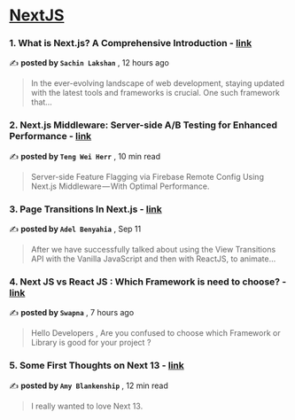 
<h1><a href=https://medium.com/tag/nextjs/recommended target="_blank" rel="noopener noreferrer">NextJS</a></h1>
<h3>1. What is Next.js? A Comprehensive Introduction - <a href=https://medium.com/@gpslakshan/what-is-next-js-a-comprehensive-introduction-7344e55eeab9?source=tag_recommended_feed---------0-84----------nextjs----------85282391_5b0a_43e7_9774_8579ea1a5b07------- target="_blank" rel="noopener noreferrer">link</a></h3>

✍️ **posted by `Sachin Lakshan`** <date> , 12 hours ago</date>

<blockquote>In the ever-evolving landscape of web development, staying updated with the latest tools and frameworks is crucial. One such framework that…</blockquote>

<h3>2. Next.js Middleware: Server-side A/B Testing for Enhanced Performance - <a href=https://medium.com/gitconnected/next-js-middleware-server-side-a-b-testing-for-enhanced-performance-f13ed0aa0b40?source=tag_recommended_feed---------1-107----------nextjs----------85282391_5b0a_43e7_9774_8579ea1a5b07------- target="_blank" rel="noopener noreferrer">link</a></h3>

✍️ **posted by `Teng Wei Herr`** <date> , 10 min read</date>

<blockquote>Server-side Feature Flagging via Firebase Remote Config Using Next.js Middleware — With Optimal Performance.</blockquote>

<h3>3. Page Transitions In Next.js - <a href=https://medium.com/javascript-in-plain-english/page-transitions-in-next-js-ba0c9fc2c849?source=tag_recommended_feed---------2-85----------nextjs----------85282391_5b0a_43e7_9774_8579ea1a5b07------- target="_blank" rel="noopener noreferrer">link</a></h3>

✍️ **posted by `Adel Benyahia`** <date> , Sep 11</date>

<blockquote>After we have successfully talked about using the View Transitions API with the Vanilla JavaScript and then with ReactJS, to animate…</blockquote>

<h3>4. Next JS vs React JS : Which Framework is need to choose? - <a href=https://medium.com/@chillal.swapnar/next-js-vs-react-js-which-framework-is-need-to-choose-ede35aec0bd4?source=tag_recommended_feed---------3-84----------nextjs----------85282391_5b0a_43e7_9774_8579ea1a5b07------- target="_blank" rel="noopener noreferrer">link</a></h3>

✍️ **posted by `Swapna`** <date> , 7 hours ago</date>

<blockquote>Hello Developers , Are you confused to choose which Framework or Library is good for your project ?</blockquote>

<h3>5. Some First Thoughts on Next 13 - <a href=https://medium.com/better-programming/some-first-thoughts-on-next-13-922a6a6c5200?source=tag_recommended_feed---------4-107----------nextjs----------85282391_5b0a_43e7_9774_8579ea1a5b07------- target="_blank" rel="noopener noreferrer">link</a></h3>

✍️ **posted by `Amy Blankenship`** <date> , 12 min read</date>

<blockquote>I really wanted to love Next 13.</blockquote>

